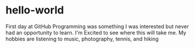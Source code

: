 # hello-world
First day at GitHub
Programming was something I was interested but never had an opportunity to learn. 
I'm Excited to see where this will take me.
My hobbies are listening to music, photography, tennis, and hiking
